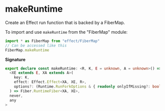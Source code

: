 # makeRuntime

Create an Effect run function that is backed by a FiberMap.

To import and use `makeRuntime` from the "FiberMap" module:

```ts
import * as FiberMap from "effect/FiberMap"
// Can be accessed like this
FiberMap.makeRuntime
```

**Signature**

```ts
export declare const makeRuntime: <R, K, E = unknown, A = unknown>() => Effect.Effect<
  <XE extends E, XA extends A>(
    key: K,
    effect: Effect.Effect<XA, XE, R>,
    options?: (Runtime.RunForkOptions & { readonly onlyIfMissing?: boolean | undefined }) | undefined
  ) => Fiber.RuntimeFiber<XA, XE>,
  never,
  any
>
```
